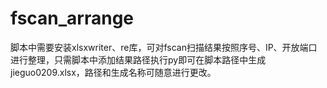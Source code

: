 # fscan_arrange

脚本中需要安装xlsxwriter、re库，可对fscan扫描结果按照序号、IP、开放端口进行整理，只需脚本中添加结果路径执行py即可在脚本路径中生成jieguo0209.xlsx，路径和生成名称可随意进行更改。
